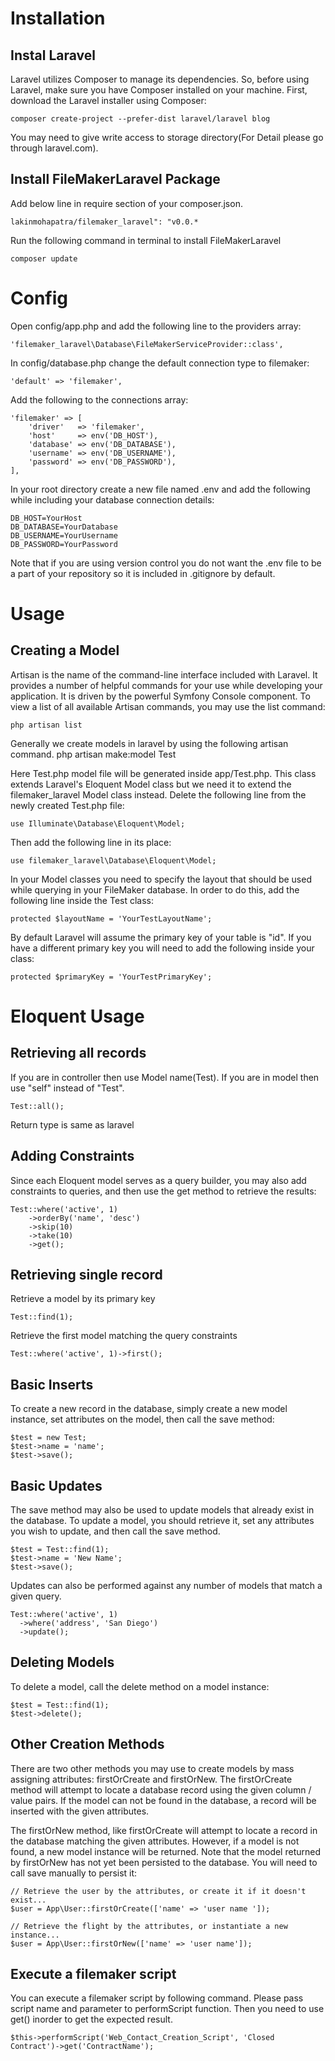 # Installation
## Instal Laravel
Laravel utilizes Composer to manage its dependencies. So, before using Laravel, make sure you have Composer installed on your machine.
First, download the Laravel installer using Composer:

    composer create-project --prefer-dist laravel/laravel blog

You may need to give write access to storage directory(For Detail please go through laravel.com).


## Install FileMakerLaravel Package
Add below line in require section of your composer.json.

    lakinmohapatra/filemaker_laravel": "v0.0.*

Run the following command in terminal to install FileMakerLaravel

    composer update
    
# Config

 Open config/app.php and add the following line to the providers array:

	'filemaker_laravel\Database\FileMakerServiceProvider::class',

In config/database.php change the default connection type to filemaker:

	'default' => 'filemaker',

Add the following to the connections array:

	'filemaker' => [
		'driver'   => 'filemaker',
		'host'     => env('DB_HOST'),
		'database' => env('DB_DATABASE'),
		'username' => env('DB_USERNAME'),
		'password' => env('DB_PASSWORD'),
	],

In your root directory create a new file named .env and add the following while including your database connection details:

	DB_HOST=YourHost
	DB_DATABASE=YourDatabase
	DB_USERNAME=YourUsername
	DB_PASSWORD=YourPassword

Note that if you are using version control you do not want the .env file to be a part of your repository so it is included in .gitignore by default.

# Usage

## Creating a Model

Artisan is the name of the command-line interface included with Laravel. It provides a number of helpful commands for your use while developing your application. It is driven by the powerful Symfony Console component. To view a list of all available Artisan commands, you may use the list command:

	php artisan list
	

Generally we create models in laravel by using the following artisan command.
	php artisan make:model Test
	
Here Test.php model file will be generated inside app/Test.php.  This class extends Laravel's Eloquent Model class but we need it to extend the filemaker_laravel Model class instead.  Delete the following line from the newly created Test.php file:

	use Illuminate\Database\Eloquent\Model;

Then add the following line in its place:

	use filemaker_laravel\Database\Eloquent\Model;
	
In your Model classes you need to specify the layout that should be used while querying  in your FileMaker database.  In order to do this, add the following line inside the Test class:

	protected $layoutName = 'YourTestLayoutName';

By default Laravel will assume the primary key of your table is "id".  If you have a different primary key you will need to add the following inside your class:

	protected $primaryKey = 'YourTestPrimaryKey';

# Eloquent Usage
## Retrieving all records
If you are in controller then use Model name(Test). If you are in model then use "self" instead of "Test".

	Test::all();

Return type is same as laravel

## Adding Constraints
Since each Eloquent model serves as a query builder, you may also add constraints to queries, and then use the get method to retrieve the results:

	Test::where('active', 1)
   		->orderBy('name', 'desc')
     	->skip(10)
     	->take(10)
     	->get();

## Retrieving single record
Retrieve a model by its primary key

	Test::find(1);
Retrieve the first model matching the query constraints

	Test::where('active', 1)->first();

## Basic Inserts

To create a new record in the database, simply create a new model instance, set attributes on the model, then call the save method:

	$test = new Test;
	$test->name = 'name';
	$test->save();

## Basic Updates
The save method may also be used to update models that already exist in the database. To update a model, you should retrieve it, set any attributes you wish to update, and then call the save method.

	$test = Test::find(1);
	$test->name = 'New Name';
	$test->save();
	
Updates can also be performed against any number of models that match a given query. 

	Test::where('active', 1)
      ->where('address', 'San Diego')
      ->update();
      
## Deleting Models
To delete a model, call the delete method on a model instance:

	$test = Test::find(1);
	$test->delete();
	
## Other Creation Methods
There are two other methods you may use to create models by mass assigning attributes: firstOrCreate and firstOrNew. The firstOrCreate method will attempt to locate a database record using the given column / value pairs. If the model can not be found in the database, a record will be inserted with the given attributes.

The firstOrNew method, like firstOrCreate will attempt to locate a record in the database matching the given attributes. However, if a model is not found, a new model instance will be returned. Note that the model returned by firstOrNew has not yet been persisted to the database. You will need to call save manually to persist it:

	// Retrieve the user by the attributes, or create it if it doesn't exist...
	$user = App\User::firstOrCreate(['name' => 'user name ']);

	// Retrieve the flight by the attributes, or instantiate a new instance...
	$user = App\User::firstOrNew(['name' => 'user name']);

## Execute a filemaker script
You can execute a filemaker script by following command. Please pass script name and parameter to performScript function. 
Then you need to use get() inorder to get the expected result.

	$this->performScript('Web_Contact_Creation_Script', 'Closed Contract')->get('ContractName');



	



